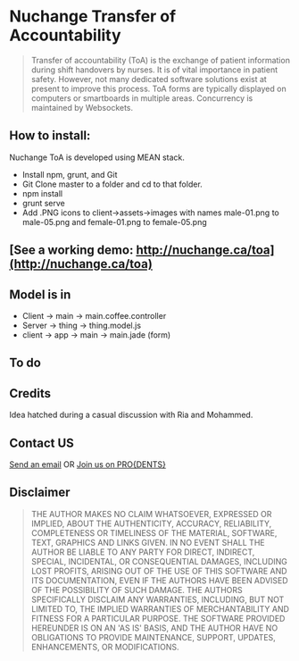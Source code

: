 # Nuchange Transfer of Accountability

> Transfer of accountability (ToA) is the exchange of patient information during shift handovers by nurses. It is of vital importance in patient safety. However, not many dedicated software solutions exist at present to improve this process. ToA forms are typically displayed on computers or smartboards in multiple areas. Concurrency is maintained by Websockets. 

## How to install:
Nuchange ToA is developed using MEAN stack. 
- Install npm, grunt, and Git
- Git Clone master to a folder and cd to that folder.
- npm install 
- grunt serve
- Add .PNG icons to client->assets->images with names male-01.png to male-05.png and female-01.png to female-05.png

## [See a working demo: http://nuchange.ca/toa](http://nuchange.ca/toa)

## Model is in 
- Client -> main -> main.coffee.controller
- Server -> thing -> thing.model.js
- client -> app -> main -> main.jade (form)

## To do

## Credits
Idea hatched during a casual discussion with Ria and Mohammed.

## Contact US
[Send an email](http://nuchange.ca/contact) OR [Join us on PRO{DENTS}](http://prodents.com)

## Disclaimer
> THE AUTHOR MAKES NO CLAIM WHATSOEVER, EXPRESSED OR IMPLIED, ABOUT THE AUTHENTICITY, ACCURACY, RELIABILITY, COMPLETENESS OR TIMELINESS OF THE MATERIAL, SOFTWARE, TEXT, GRAPHICS AND LINKS GIVEN. IN NO EVENT SHALL THE AUTHOR BE LIABLE TO ANY PARTY FOR DIRECT, INDIRECT, SPECIAL, INCIDENTAL, OR CONSEQUENTIAL DAMAGES, INCLUDING LOST PROFITS, ARISING OUT OF THE USE OF THIS SOFTWARE AND ITS DOCUMENTATION, EVEN IF THE AUTHORS HAVE BEEN ADVISED OF THE POSSIBILITY OF SUCH DAMAGE. THE AUTHORS SPECIFICALLY DISCLAIM ANY WARRANTIES, INCLUDING, BUT NOT LIMITED TO, THE IMPLIED WARRANTIES OF MERCHANTABILITY AND FITNESS FOR A PARTICULAR PURPOSE. THE SOFTWARE PROVIDED HEREUNDER IS ON AN 'AS IS' BASIS, AND THE AUTHOR HAVE NO OBLIGATIONS TO PROVIDE MAINTENANCE, SUPPORT, UPDATES, ENHANCEMENTS, OR MODIFICATIONS.